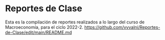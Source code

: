 # Reportes de Clase
Esta es la compilación de reportes realizados a lo largo del curso de Macroeconomía, para el ciclo 2022-2.
https://github.com/vvvalni/Reportes-de-Clase/edit/main/README.md
